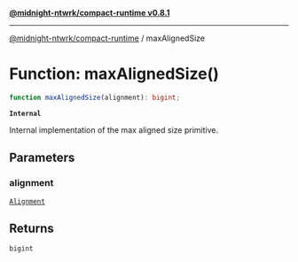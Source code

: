 [**@midnight-ntwrk/compact-runtime v0.8.1**](../README.md)

***

[@midnight-ntwrk/compact-runtime](../globals.md) / maxAlignedSize

# Function: maxAlignedSize()

```ts
function maxAlignedSize(alignment): bigint;
```

**`Internal`**

Internal implementation of the max aligned size primitive.

## Parameters

### alignment

[`Alignment`](../type-aliases/Alignment.md)

## Returns

`bigint`
